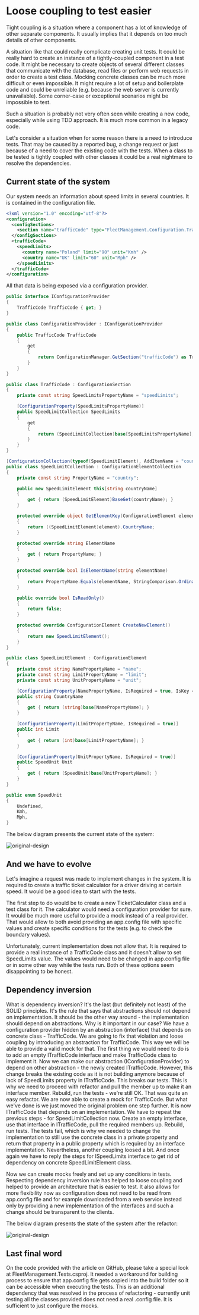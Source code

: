 # Loose coupling to test easier

Tight coupling is a situation where a component has a lot of knowledge of other separate components. It usually implies that it depends on too much details of other components.

A situation like that could really complicate creating unit tests. It could be really hard to create an instance of a tightly-coupled component in a test code. It might be necessary to create objects of several different classes that communicate with the database, read files or perform web requests in order to create a test class. Mocking concrete classes can be much more difficult or even impossible. It might require a lot of setup and boilerplate code and could be unreliable (e.g. because the web server is currently unavailable). Some corner-case or exceptional scenarios might be impossible to test.

Such a situation is probably not very often seen while creating a new code, especially while using TDD approach. It is much more common in a legacy code.

Let's consider a situation when for some reason there is a need to introduce tests. That may be caused by a reported bug, a change request or just because of a need to cover the existing code with the tests. When a class to be tested is tightly coupled with other classes it could be a real nightmare to resolve the dependencies.

## Current state of the system

Our system needs an information about speed limits in several countries. It is contained in the configuration file.

```xml
<?xml version="1.0" encoding="utf-8"?>
<configuration>
  <configSections>
    <section name="trafficCode" type="FleetManagement.Configuration.TrafficCode, FleetManagement" />
  </configSections>
  <trafficCode>
    <speedLimits>
      <country name="Poland" limit="90" unit="Kmh" />
      <country name="UK" limit="60" unit="Mph" />
    </speedLimits>
  </trafficCode>
</configuration>
```

All that data is being exposed via a configuration provider.

```c#
public interface IConfigurationProvider
{
    TrafficCode TrafficCode { get; }
}

public class ConfigurationProvider : IConfigurationProvider
{
    public TrafficCode TrafficCode
    {
        get
        {
            return ConfigurationManager.GetSection("trafficCode") as TrafficCode;
        }
    }
}

public class TrafficCode : ConfigurationSection
{
    private const string SpeedLimitsPropertyName = "speedLimits";

    [ConfigurationProperty(SpeedLimitsPropertyName)]
    public SpeedLimitCollection SpeedLimits
    {
        get
        {
            return (SpeedLimitCollection)base[SpeedLimitsPropertyName];
        }
    }
}

[ConfigurationCollection(typeof(SpeedLimitElement), AddItemName = "country")]
public class SpeedLimitCollection : ConfigurationElementCollection
{
    private const string PropertyName = "country";

    public new SpeedLimitElement this[string countryName]
    {
        get { return (SpeedLimitElement)BaseGet(countryName); }
    }

    protected override object GetElementKey(ConfigurationElement element)
    {
        return ((SpeedLimitElement)element).CountryName;
    }

    protected override string ElementName
    {
        get { return PropertyName; }
    }

    protected override bool IsElementName(string elementName)
    {
        return PropertyName.Equals(elementName, StringComparison.OrdinalIgnoreCase);
    }

    public override bool IsReadOnly()
    {
        return false;
    }

    protected override ConfigurationElement CreateNewElement()
    {
        return new SpeedLimitElement();
    }
}

public class SpeedLimitElement : ConfigurationElement
{
    private const string NamePropertyName = "name";
    private const string LimitPropertyName = "limit";
    private const string UnitPropertyName = "unit";

    [ConfigurationProperty(NamePropertyName, IsRequired = true, IsKey = true)]
    public string CountryName
    {
        get { return (string)base[NamePropertyName]; }
    }

    [ConfigurationProperty(LimitPropertyName, IsRequired = true)]
    public int Limit
    {
        get { return (int)base[LimitPropertyName]; }
    }

    [ConfigurationProperty(UnitPropertyName, IsRequired = true)]
    public SpeedUnit Unit
    {
        get { return (SpeedUnit)base[UnitPropertyName]; }
    }
}

public enum SpeedUnit
{
    Undefined,
    Kmh,
    Mph,
}
```

The below diagram presents the current state of the system:

![original-design](./original_system_design.png "Original system design")

## And we have to evolve

Let's imagine a request was made to implement changes in the system. It is required to create a traffic ticket calculator for a driver driving at certain speed. It would be a good idea to start with the tests.

The first step to do would be to create a new TicketCalculator class and a test class for it. The calculator would need a configuration provider for sure. It would be much more useful to provide a mock instead of a real provider. That would allow to both avoid providing an app.config file with specific values and create specific conditions for the tests (e.g. to check the boundary values).

Unfortunately, current implementation does not allow that. It is required to provide a real instance of a TrafficCode class and it doesn't allow to set SpeedLimits value. The values would need to be changed in app.config file or in some other way while the tests run. Both of these options seem disappointing to be honest.

## Dependency inversion

What is dependency inversion? It's the last (but definitely not least) of the SOLID principles. It's the rule that says that abstractions should not depend on implementation. It should be the other way around - the implementation should depend on abstractions.
Why is it important in our case? We have a configuration provider hidden by an abstraction (interface) that depends on concrete class - TrafficCode. We are going to fix that violation and loose coupling by introducing an abstraction for TrafficCode. This way we will be able to provide a valid mock for that.
The first thing we would need to do is to add an empty ITrafficCode interface and make TrafficCode class to implement it.
Now we can make our abstraction (IConfigurationProvider) to depend on other abstraction - the newly created ITrafficCode. However, this change breaks the existing code as it is not building anymore because of lack of SpeedLimits property in ITrafficCode. This breaks our tests. This is why we need to proceed with refactor and pull the member up to make it an interface member. Rebuild, run the tests - we're still OK. That was quite an easy refactor.
We are now able to create a mock for TrafficCode. But what we've done is we just moved the original problem one step further. It is now ITrafficCode that depends on an implementation. We have to repeat the previous steps - for SpeedLimitCollection now.
Create an empty interface, use that interface in ITrafficCode, pull the required members up. Rebuild, run tests. The tests fail, which is why we needed to change the implementation to still use the concrete class in a private property and return that property in a public property which is required by an interface implementation. Nevertheless, another coupling loosed a bit.
And once again we have to reply the steps for ISpeedLimits interface to get rid of dependency on concrete SpeedLimitElement class.

Now we can create mocks freely and set up any conditions in tests. Respecting dependency inversion rule has helped to loose coupling and helped to provide an architecture that is easier to test. It also allows for more flexibility now as configuration does not need to be read from app.config file and for example downloaded from a web service instead only by providing a new implementation of the interfaces and such a change should be transparent to the clients.

The below diagram presents the state of the system after the refactor:

![original-design](./system_design_after_refactor.png "System design after refactor")

## Last final word

On the code provided with the article on GitHub, please take a special look at FleetManagement.Tests.csproj. It needed a workaround for building process to ensure that app.config file gets copied into the build folder so it can be accessible when executing the tests. This is an additional dependency that was resolved in the process of refactoring - currently unit testing all the classes provided does not need a real .config file. It is sufficient to just configure the mocks.
